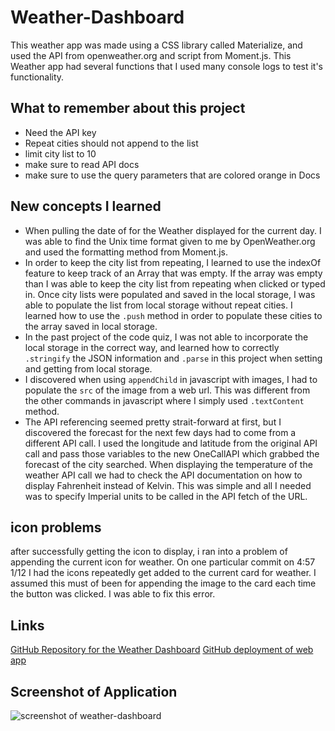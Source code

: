 # Weather-Dashboard
This weather app was made using a CSS library called Materialize, and used the API from openweather.org and script from Moment.js.  This Weather app had several functions that I used many console logs to test it's functionality.  

## What to remember about this project
- Need the API key
- Repeat cities should not append to the list
- limit city list to 10
- make sure to read API docs
- make sure to use the query parameters that are colored orange in Docs

## New concepts I learned
- When pulling the date of for the Weather displayed for the current day.  I was able to find the Unix time format given to me by OpenWeather.org and used the formatting method from Moment.js.
- In order to keep the city list from repeating, I learned to use the indexOf feature to keep track of an Array that was empty.  If the array was empty than I was able to keep the city list from repeating when clicked or typed in.  Once city lists were populated and saved in the local storage, I was able to populate the list from local storage without repeat cities.  I learned how to use the `.push` method in order to populate these cities to the array saved in local storage. 
- In the past project of the code quiz, I was not able to incorporate the local storage in the correct way, and learned how to correctly `.stringify` the JSON information and `.parse` in this project when setting and getting from local storage.
- I discovered when using `appendChild` in javascript with images, I had to populate the `src` of the image from a web url.  This was different from the other commands in javascript where I simply used `.textContent` method.
- The API referencing seemed pretty strait-forward at first, but I discovered the forecast for the next few days had to come from a different API call. I used the longitude and latitude from the original API call and pass those variables to the new OneCallAPI which grabbed the forecast of the city searched.  When displaying the temperature of the weather API call we had to check the API documentation on how to display Fahrenheit instead of Kelvin.  This was simple and all I needed was to specify Imperial units to be called in the API fetch of the URL.

## icon problems
after successfully getting the icon to display, i ran into a problem of appending the current icon for weather.  On one particular commit on 4:57 1/12 I had the icons repeatedly get added to the current card for weather.  I assumed this must of been for appending the image to the card each time the button was clicked.  I was able to fix this error.

## Links
[GitHub Repository for the Weather Dashboard](https://github.com/Byrdbass/weather-dashboard)
[GitHub deployment of web app]()

## Screenshot of Application
![screenshot of weather-dashboard](assets\images\Weather-Dashboard-ScreenShot.gif)


